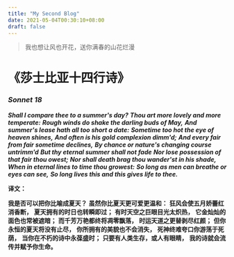 ```yaml
---
title: "My Second Blog"
date: 2021-05-04T00:30:10+08:00
draft: false
---
```


> 我也想让风也开花，送你满春的山花烂漫

# 《莎士比亚十四行诗》

### *Sonnet 18*

***Shall I compare thee to a summer's day?***
***Thou art more lovely and more temperate:***
***Rough winds do shake the darling buds of May,***
***And summer's lease hath all too short a date:***
***Sometime too hot the eye of heaven shines,***
***And often is his gold complexion dimm'd;***
***And every fair from fair sometime declines,***
***By chance or nature's changing course untrimm'd***
***But thy eternal summer shall not fade***
***Nor lose possession of that fair thou owest;***
***Nor shall death brag thou wander'st in his shade,***
***When in eternal lines to time thou growest:***
***So long as men can breathe or eyes can see,***
***So long lives this and this gives life to thee.***


**译文：**

**我是否可以把你比喻成夏天？**
**虽然你比夏天更可爱更温和：**
**狂风会使五月娇蕾红消香断，**
**夏天拥有的时日也转瞬即过；**
**有时天空之巨眼目光太炽热，**
**它金灿灿的面色也常被遮暗；**
**而千芳万艳都终将凋零飘落，**
**时运天道之更替剥尽红颜；**
**但你永恒的夏天将没有止尽，**
**你所拥有的美貌也不会消失，**
**死神终难夸口你游荡于死荫，**
**当你在不朽的诗中永葆盛时；**
**只要有人类生存，或人有眼睛，**
**我的诗就会流传并赋予你生命。**